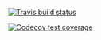  <!-- badges: start -->
  [![Travis build status](https://travis-ci.org/yufei-wang/stat302package.svg?branch=master)](https://travis-ci.com/yufei-wang/stat302package)
  <!-- badges: end -->


<!-- badges: start -->
  [![Codecov test coverage](https://codecov.io/gh/yufei-wang63/stat302package/branch/master/graph/badge.svg)](https://codecov.io/gh/yufei-wang/stat302package?branch=master)
  <!-- badges: end -->

